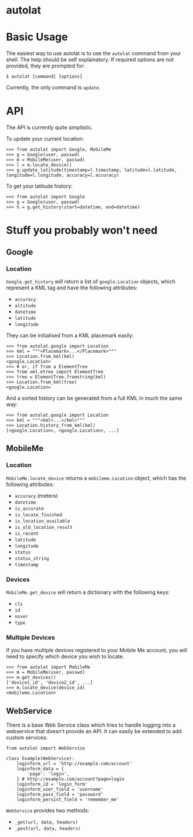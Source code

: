 autolat
=======

# Basic Usage

The easiest way to use autolat is to use the `autolat` command from your shell. The help should be self explainatory. If required options are not provided, they are prompted for:

    $ autolat [command] [options]

Currently, the only command is `update`.


# API

The API is currently quite simplistic.

To update your current location:

    >>> from autolat import Google, MobileMe
    >>> g = Google(user, passwd)
    >>> m = MobileMe(user, passwd)
    >>> l = m.locate_device()
    >>> g.update_latitude(timestamp=l.timestamp, latitude=l.latitude, longitude=l.longitude, accuracy=l.accuracy)

To get your latitude history:

    >>> from autolat import Google
    >>> g = Google(user, passwd)
    >>> h = g.get_history(start=datetime, end=datetime)


# Stuff you probably won't need

## Google

### Location

`Google.get_history` will return a list of `google.Location` objects, which represent a KML <Placemark> tag and have the following attributes:

* `accuracy`
* `altitude`
* `datetime`
* `latitude`
* `longitude`

They can be initialised from a KML placemark easily:

    >>> from autolat.google import Location
    >>> kml = """<Placemark>...</Placemark>"""
    >>> Location.from_kml(kml)
    <google.Location>
    >>> # or, if from a ElementTree
    >>> from xml.etree import ElementTree
    >>> tree = ElementTree.fromstring(kml)
    >>> Location.from_kml(tree)
    <google.Location>

And a sorted history can be generated from a full KML in much the same way:

    >>> from autolat.google import Location
    >>> kml = """<kml>...</kml>"""
    >>> Location.history_from_kml(kml)
    [<google.Location>, <google.Location>, ...]

## MobileMe

### Location

`MobileMe.locate_device` returns a `mobileme.Location` object, which has the following attributes:

* `accuracy` (meters)
* `datetime`
* `is_accurate`
* `is_locate_finished`
* `is_location_available`
* `is_old_location_result`
* `is_recent`
* `latitude`
* `longitude`
* `status`
* `status_string`
* `timestamp`

### Devices

`MobileMe.get_device` will return a dictionary with the following keys:

* `cls`
* `id`
* `osver`
* `type`

### Multiple Devices

If you have multiple devices registered to your Mobile Me account, you will need to specify which device you wish to locate.

    >>> from autolat import MobileMe
    >>> m = MobileMe(user, passwd)
    >>> m.get_devices()
    ['device1_id', 'device2_id', ...]
    >>> m.locate_device(device_id)
    <mobileme.Location>


## WebService

There is a base Web Service class which tries to handle logging into a webservice that doesn't provide an API. It can easily be extended to add custom services:

    from autolat import WebService

    class Example(WebService):
        loginform_url = 'http://example.com/account'
        loginform_data = {
            'page': 'login',
        } # http://example.com/account?page=login
        loginform_id = 'login_form'
        loginform_user_field = 'username'
        loginform_pass_field = 'password'
        loginform_persist_field = 'remember_me'

`WebService` provides two methods:

* `_get(url, data, headers)`
* `_post(url, data, headers)`
